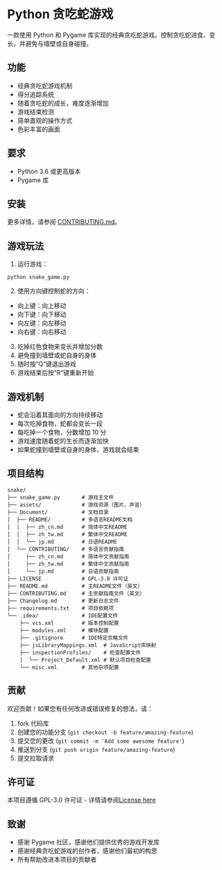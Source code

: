 # Python 贪吃蛇游戏

一款使用 Python 和 Pygame 库实现的经典贪吃蛇游戏。控制贪吃蛇进食、变长，并避免与墙壁或自身碰撞。

## 功能

- 经典贪吃蛇游戏机制
- 得分追踪系统
- 随着贪吃蛇的成长，难度逐渐增加
- 游戏结束检测
- 简单直观的操作方式
- 色彩丰富的画面

## 要求

- Python 3.6 或更高版本
- Pygame 库

## 安装

更多详情，请参阅 [CONTRIBUTING.md](../CONTRIBUTING/zh_cn.md)。

## 游戏玩法

1. 运行游戏：
```
python snake_game.py
```

2. 使用方向键控制蛇的方向：
  - 向上键：向上移动
  - 向下键：向下移动
  - 向左键：向左移动
  - 向右键：向右移动

3. 吃掉红色食物来变长并增加分数
4. 避免撞到墙壁或蛇自身的身体
5. 随时按“Q”键退出游戏
6. 游戏结束后按“R”键重新开始

## 游戏机制

- 蛇会沿着其面向的方向持续移动
- 每次吃掉食物，蛇都会变长一段
- 每吃掉一个食物，分数增加 10 分
- 游戏速度随着蛇的生长而逐渐加快
- 如果蛇撞到墙壁或自身的身体，游戏就会结束

## 项目结构

```
snake/
├── snake_game.py       # 游戏主文件
├── assets/             # 游戏资源（图片、声音）
├── Document/           # 文档目录
│  ├── README/          # 多语言README文档
│  │  ├── zh_cn.md      # 简体中文README
│  │  ├── zh_tw.md      # 繁体中文README
│  │  └── jp.md         # 日语README
│  └── CONTRIBUTING/    # 多语言贡献指南
│     ├── zh_cn.md      # 简体中文贡献指南
│     ├── zh_tw.md      # 繁体中文贡献指南
│     └── jp.md         # 日语贡献指南
├── LICENSE             # GPL-3.0 许可证
├── README.md           # 主README文件（英文）
├── CONTRIBUTING.md     # 主贡献指南文件（英文）
├── Changelog.md        # 更新日志文件
├── requirements.txt    # 项目依赖项
└── .idea/              # IDE配置文件
    ├── vcs.xml         # 版本控制配置
    ├── modules.xml     # 模块配置
    ├── .gitignore      # IDE特定忽略文件
    ├── jsLibraryMappings.xml  # JavaScript库映射
    ├── inspectionProfiles/    # 检查配置文件
    │  └── Project_Default.xml # 默认项目检查配置
    └── misc.xml        # 其他杂项配置
```

## 贡献

欢迎贡献！如果您有任何改进或错误修复的想法，请：

1. fork 代码库
2. 创建您的功能分支 (`git checkout -b feature/amazing-feature`)
3. 提交您的更改 (`git commit -m 'Add some awesome feature'`)
4. 推送到分支 (`git push origin feature/amazing-feature`)
5. 提交拉取请求

## 许可证

本项目遵循 GPL-3.0 许可证 - 详情请参阅[License here](../../LICENSE)

## 致谢

- 感谢 Pygame 社区，感谢他们提供优秀的游戏开发库
- 感谢经典贪吃蛇游戏的创作者，感谢他们最初的构思
- 所有帮助改进本项目的贡献者